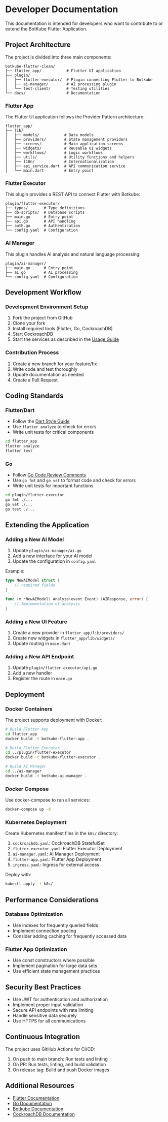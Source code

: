 # Developer Documentation

This documentation is intended for developers who want to contribute to or extend the BotKube Flutter Application.

## Project Architecture

The project is divided into three main components:

```
botkube-flutter-clean/
├── flutter_app/           # Flutter UI application
├── plugin/
│   ├── flutter-executor/  # Plugin connecting Flutter to Botkube
│   ├── ai-manager/        # AI processing plugin
│   └── test-client/       # Testing utilities
└── docs/                  # Documentation
```

### Flutter App

The Flutter UI application follows the Provider Pattern architecture:

```
flutter_app/
├── lib/
│   ├── models/           # Data models
│   ├── providers/        # State management providers
│   ├── screens/          # Main application screens
│   ├── widgets/          # Reusable UI widgets
│   ├── workflows/        # Logic workflows
│   ├── utils/            # Utility functions and helpers
│   ├── l10n/             # Internationalization
│   ├── api_service.dart  # API communication service
│   └── main.dart         # Entry point
```

### Flutter Executor

This plugin provides a REST API to connect Flutter with Botkube:

```
plugin/flutter-executor/
├── types/       # Type definitions
├── db-scripts/  # Database scripts
├── main.go      # Entry point
├── api.go       # API handling
├── auth.go      # Authentication
└── config.yaml  # Configuration
```

### AI Manager

This plugin handles AI analysis and natural language processing:

```
plugin/ai-manager/
├── main.go      # Entry point
├── ai.go        # AI processing
└── config.yaml  # Configuration
```

## Development Workflow

### Development Environment Setup

1. Fork the project from GitHub
2. Clone your fork
3. Install required tools (Flutter, Go, CockroachDB)
4. Start CockroachDB
5. Start the services as described in the [Usage Guide](../user/usage.md)

### Contribution Process

1. Create a new branch for your feature/fix
2. Write code and test thoroughly
3. Update documentation as needed
4. Create a Pull Request

## Coding Standards

### Flutter/Dart

- Follow the [Dart Style Guide](https://dart.dev/guides/language/effective-dart/style)
- Use `flutter analyze` to check for errors
- Write unit tests for critical components

```bash
cd flutter_app
flutter analyze
flutter test
```

### Go

- Follow [Go Code Review Comments](https://github.com/golang/go/wiki/CodeReviewComments)
- Use `go fmt` and `go vet` to format code and check for errors
- Write unit tests for important functions

```bash
cd plugin/flutter-executor
go fmt ./...
go vet ./...
go test ./...
```

## Extending the Application

### Adding a New AI Model

1. Update `plugin/ai-manager/ai.go`
2. Add a new interface for your AI model
3. Update the configuration in `config.yaml`

Example:

```go
type NewAIModel struct {
    // required fields
}

func (m *NewAIModel) Analyze(event Event) (AIResponse, error) {
    // Implementation of analysis
}
```

### Adding a New UI Feature

1. Create a new provider in `flutter_app/lib/providers/`
2. Create new widgets in `flutter_app/lib/widgets/`
3. Update routing in `main.dart`

### Adding a New API Endpoint

1. Update `plugin/flutter-executor/api.go`
2. Add a new handler
3. Register the route in `main.go`

## Deployment

### Docker Containers

The project supports deployment with Docker:

```bash
# Build Flutter App
cd flutter_app
docker build -t botkube-flutter-app .

# Build Flutter Executor
cd ../plugin/flutter-executor
docker build -t botkube-flutter-executor .

# Build AI Manager
cd ../ai-manager
docker build -t botkube-ai-manager .
```

### Docker Compose

Use docker-compose to run all services:

```bash
docker-compose up -d
```

### Kubernetes Deployment

Create Kubernetes manifest files in the `k8s/` directory:

1. `cockroachdb.yaml`: CockroachDB StatefulSet
2. `flutter-executor.yaml`: Flutter Executor Deployment
3. `ai-manager.yaml`: AI Manager Deployment
4. `flutter-app.yaml`: Flutter App Deployment
5. `ingress.yaml`: Ingress for external access

Deploy with:

```bash
kubectl apply -f k8s/
```

## Performance Considerations

### Database Optimization

- Use indexes for frequently queried fields
- Implement connection pooling
- Consider adding caching for frequently accessed data

### Flutter App Optimization

- Use const constructors where possible
- Implement pagination for large data sets
- Use efficient state management practices

## Security Best Practices

- Use JWT for authentication and authorization
- Implement proper input validation
- Secure API endpoints with rate limiting
- Handle sensitive data securely
- Use HTTPS for all communications

## Continuous Integration

The project uses GitHub Actions for CI/CD:

1. On push to main branch: Run tests and linting
2. On PR: Run tests, linting, and build validation
3. On release tag: Build and push Docker images

## Additional Resources

- [Flutter Documentation](https://flutter.dev/docs)
- [Go Documentation](https://golang.org/doc/)
- [Botkube Documentation](https://docs.botkube.io/)
- [CockroachDB Documentation](https://www.cockroachlabs.com/docs/)
